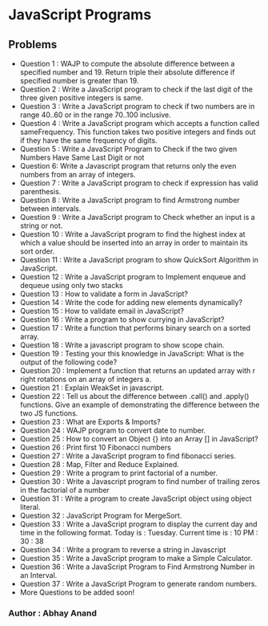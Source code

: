 # JavaScript Programs

## Problems

- Question 1 : WAJP to compute the absolute difference between a specified number and 19. Return triple their absolute difference if specified number is greater than 19.
- Question 2 : Write a JavaScript program to check if the last digit of the three given positive integers is same.
- Question 3 : Write a JavaScript program to check if two numbers are in range 40..60 or in the range 70..100 inclusive.
- Question 4 : Write a JavaScript program which accepts a function called sameFrequency. This function takes two positive integers and finds out if they have the same frequency of digits.
- Question 5 : Write a JavaScript Program to Check if the two given Numbers Have Same Last Digit or not
- Question 6: Write a Javascript program that returns only the even numbers from an array of integers.
- Question 7 : Write a JavaScript program to check if expression has valid parenthesis.
- Question 8 : Write a JavaScript program to find Armstrong number between intervals.
- Question 9 : Write a JavaScript program to Check whether an input is a string or not.
- Question 10 : Write a JavaScript program to find the highest index at which a value should be inserted into an array in order to maintain its sort order.
- Question 11 : Write a JavaScript program to show QuickSort Algorithm in JavaScript.
- Question 12 : Write a JavaScript program to Implement enqueue and dequeue using only two stacks
- Question 13 : How to validate a form in JavaScript?
- Question 14 : Write the code for adding new elements dynamically?
- Question 15 : How to validate email in JavaScript?
- Question 16 : Write a program to show currying in JavaScript?
- Question 17 : Write a function that performs binary search on a sorted array.
- Question 18 : Write a javascript program to show scope chain.
- Question 19 : Testing your this knowledge in JavaScript: What is the output of the following code?
- Question 20 : Implement a function that returns an updated array with r right rotations on an array of integers a.
- Question 21 : Explain WeakSet in javascript.
- Question 22 : Tell us about the difference between .call() and .apply() functions. Give an example of demonstrating the difference between the two JS functions.
- Question 23 : What are Exports & Imports?
- Question 24 : WAJP program to convert date to number.
- Question 25 : How to convert an Object {} into an Array [] in JavaScript?
- Question 26 : Print first 10 Fibonacci numbers
- Question 27 : Write a JavaScript program to find fibonacci series.
- Question 28 : Map, Filter and Reduce Explained.
- Question 29 : Write a program to print factorial of a number.
- Question 30 : Write a Javascript program to find number of trailing zeros in the factorial of a number
- Question 31 : Write a program to create JavaScript object using object literal.
- Question 32 : JavaScript Program for MergeSort.
- Question 33 : Write a JavaScript program to display the current day and time in the following format. Today is : Tuesday. Current time is : 10 PM : 30 : 38
- Question 34 : Write a program to reverse a string in Javascript 
- Question 35 : Write a JavaScript program to make a Simple Calculator.
- Question 36 : Write a JavaScript Program to Find Armstrong Number in an Interval.
- Question 37 : Write a JavaScript Program to generate random numbers.
- More Questions to be added soon!


### Author : Abhay Anand

